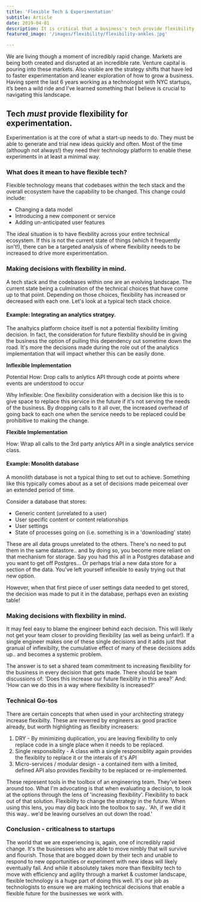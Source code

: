 ```yaml
---
title: 'Flexible Tech & Experimentation'
subtitle: Article
date: 2019-04-01
description: It is critical that a business's tech provide flexibility for experimentation and scaling.
featured_image: '/images/flexibility/flexibility-ankles.jpg'

---
```


We are living though a moment of incredibly rapid change. Markets are being both created and disrupted at an incredible rate. Venture capital is pouring into these markets. Also visible are the strategy shifts that have led to faster experimentation and leaner exploration of how to grow a business. Having spent the last 6 years working as a technologist with NYC startups, it’s been a wild ride and I’ve learned something that I believe is crucial to navigating this landscape.

## Tech _must_ provide flexibility for experimentation.

Experimentation is at the core of what a start-up needs to do. They must be able to generate and trial new ideas quickly and often. Most of the time (although not always!) they need their technology platform to enable these experiments in at least a minimal way.

### What does it mean to have flexible tech?

Flexible technology means that codebases within the tech stack and the overall ecosystem have the capability to be changed. This change could include:
- Changing a data model
- Introducing a new component or service 
- Adding un-anticipated user features

The ideal situation is to have flexbility across your entire technical ecosystem. If this is not the current state of things (which it frequently isn't!), there can be a targeted analysis of where flexibility needs to be increased to drive more experimentation.

### Making decisions with flexbility in mind.

A tech stack and the codebases within one are an evolving landscape. The current state being a culmination of the technical choices that have come up to that point. Depending on those choices, flexibility has increased or decreased with each one. Let's look at a typical tech stack choice.

#### Example: Integrating an analytics stratgey.

The analtyics platform choice itself is not a potential flexibility limiting decision. In fact, the consideration for future flexbility should be in giving the business the option of pulling this dependency out sometime down the road. It's more the decisions made during the role out of the analytics implementation that will impact whether this can be easily done.

__Inflexible Implementation__


Potential How: Drop calls to anlytics API through code at points where events are understood to occur

Why Inflexible: One flexibility consideration with a decision like this is to give space to replace this service in the future if it's not serving the needs of the business. By dropping calls to it all over, the increased overhead of going back to each one when the service needs to be replaced could be prohibitive to making the change.

__Flexible Implementation__

How: Wrap all calls to the 3rd party anlytics API in a single analytics service class.


#### Example: Monolith database

A monolith database is not a typical thing to set out to achieve. Something like this typically comes about as a set of decisions made peicemeal over an extended period of time.  

Consider a database that stores:
- Generic content (unrelated to a user)
- User specific content or content relationships
- User settings
- State of processes going on (i.e. something is in a 'downloading' state)

These are all data groups unrelated to the others. There's no need to put them in the same datastore.. and by doing so, you become more reliant on that mechanism for storage. Say you had this all in a Postgres database and you want to get off Postgres... Or perhaps trial a new data store for a section of the data. You've left yourself inflexible to easily trying out that new option.

However, when that first piece of user settings data needed to get stored, the decision was made to put it in the database, perhaps even an existing table!

### Making decisions with flexbility in mind.

It may feel easy to blame the engineer behind each decision. This will likely not get your team closer to providing flexibility (as well as being unfair!). If a single engineer makes one of these single decisions and it adds just that granual of inflexibilty, the cumulative effect of many of these decisions adds up.. and becomes a systemic problem.

The answer is to set a shared team commitment to increasing flexibility for the business in every decision that gets made. There should be team discussions of: 'Does this increase our future flexiblity in this area?' And: 'How can we do this in a way where flexibility is increased?'

### Technical Go-tos

There are certain concepts that when used in your architecting strategy increase flexibilty. These are reverred by engineers as good practice already, but worth highlighting as flexibity increasers:

1. DRY - By minimizing duplication, you are leaving flexibility to only replace code in a single place when it needs to be replaced.
2. Single responsibility - A class with a single responsiblity again provides the flexiblity to replace it or the interals of it's API
3. Micro-services / modular design - a contained item with a limited, defined API also provides flexibilty to be replaced or re-implemented.

These represent tools in the toolbox of an engineering team. They've been around too. What I'm advocating is that when evaluating a decision, to look at the options through the lens of 'increasing flexibility'. Flexibility to back out of that solution. Flexibility to change the strategy in the future. When using this lens, you may dig back into the toolbox to say.. 'Ah, if we did it this way.. we'd be leaving ourselves an out down the road.'

### Conclusion - criticalness to startups

The world that we are experiencing is, again, one of incredibly rapid change. It's the businesses who are able to move nimbly that will survive and flourish. Those that are bogged down by their tech and unable to respond to new opportunities or experiment with new ideas will likely eventually fail. And while it absolutely takes more than flexiblity tech to move with efficiency and agility through a market & customer landscape, flexible technology is a huge part of doing this well. It's our job as technologists to ensure we are making technical decisions that enable a flexible future for the businesses we work with.






